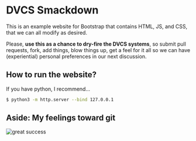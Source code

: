 # DVCS Smackdown
This is an example website for Bootstrap that contains HTML, JS, and CSS, 
that we can all modify as desired.

Please, **use this as a chance to dry-fire the DVCS systems**, so submit
pull requests, fork, add things, blow things up, get a feel for it all
so we can have (experiential) personal preferences in our next discussion.

## How to run the website?
If you have python, I recommend...
```bash
$ python3 -m http.server --bind 127.0.0.1
```


## Aside: My feelings toward git
![great success](http://i.giphy.com/10ERZqYioLWJ6U.gif)
